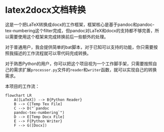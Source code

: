 # latex2docx文档转换

这是一个把LaTeX转换成docx的工作框架，框架核心是基于pandoc和pandoc-tex-numbering这个filter完成，但pandoc对LaTeX和docx的支持都不够完善，所以需要使用这个框架来完成转换前后一些额外的处理。

对于普通用户，我会提供简单的bat脚本，对于已知可以支持的功能，你只需要按照我描述的工作流程就可以零代码完成转换。

对于熟悉Python的用户，你可以把这个项目视为一个工作脚手架，只需要按照自己的需求扩展`processor.py`文件的`reader`和`writer`函数，就可以实现自己的转换需求。

本项目的工作流：

```mermaid
flowchart LR
    A([LaTeX]) --> B{Python Reader}
    B --> C[Temp Tex File]
    C --> D("`pandoc
    pandoc-tex-numbering`")
    D --> E[Temp Docx File]
    E --> F{Python Writer}
    F --> G([Docx])
```